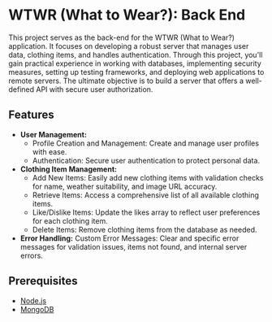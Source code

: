 # WTWR (What to Wear?): Back End

This project serves as the back-end for the WTWR (What to Wear?) application. It focuses on developing a robust server that manages user data, clothing items, and handles authentication. Through this project, you'll gain practical experience in working with databases, implementing security measures, setting up testing frameworks, and deploying web applications to remote servers. The ultimate objective is to build a server that offers a well-defined API with secure user authorization.

## Features

- **User Management:**
  - Profile Creation and Management: Create and manage user profiles with ease.
  - Authentication: Secure user authentication to protect personal data.
- **Clothing Item Management:**
  - Add New Items: Easily add new clothing items with validation checks for name, weather suitability, and image URL accuracy.
  - Retrieve Items: Access a comprehensive list of all available clothing items.
  - Like/Dislike Items: Update the likes array to reflect user preferences for each clothing item.
  - Delete Items: Remove clothing items from the database as needed.
- **Error Handling:** Custom Error Messages: Clear and specific error messages for validation issues, items not found, and internal server errors.

## Prerequisites

- [Node.js](https://nodejs.org/en/)
- [MongoDB](https://www.mongodb.com/)
